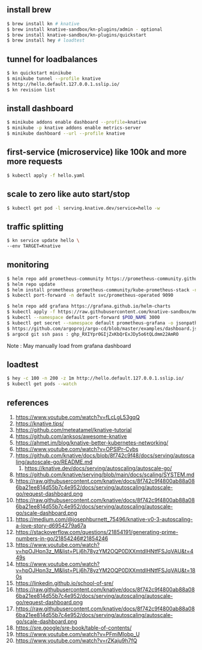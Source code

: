 ## install brew
```sh
$ brew install kn # knative
$ brew install knative-sandbox/kn-plugins/admin - optional
$ brew install knative-sandbox/kn-plugins/quickstart
$ brew install hey # loadtest
```

## tunnel for loadbalances
```sh
$ kn quickstart minikube
$ minikube tunnel --profile knative
$ http://hello.default.127.0.0.1.sslip.io/
$ kn revision list
```

## install dashboard
```sh
$ minikube addons enable dashboard --profile=knative
$ minikube -p knative addons enable metrics-server
$ minikube dashboard --url --profile knative
```

## first-service (microservice) like  100k and more more requests
```sh
$ kubectl apply -f hello.yaml
```

## scale to zero like auto start/stop
```sh
$ kubectl get pod -l serving.knative.dev/service=hello -w
```

## traffic splitting
```sh
$ kn service update hello \
--env TARGET=Knative
```

## monitoring
```sh
$ helm repo add prometheus-community https://prometheus-community.github.io/helm-charts
$ helm repo update
$ helm install prometheus prometheus-community/kube-prometheus-stack -n default -f values.yaml
$ kubectl port-forward -n default svc/prometheus-operated 9090

$ helm repo add grafana https://grafana.github.io/helm-charts
$ kubectl apply -f https://raw.githubusercontent.com/knative-sandbox/monitoring/main/grafana/dashboards.yaml
$ kubectl --namespace default port-forward $POD_NAME 3000 
$ kubectl get secret --namespace default prometheus-grafana -o jsonpath="{.data.admin-password}" | base64 --decode ; echo
$ https://github.com/argoproj/argo-cd/blob/master/examples/dashboard.json
$ argocd git ssh pass : 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
```

Note : May manually load from grafana dashboard  



## loadtest
```sh
$ hey -c 100 -n 200 -z 1m http://hello.default.127.0.0.1.sslip.io/
$ kubectl get pods --watch
```


## references
1. https://www.youtube.com/watch?v=fLcLgL53gqQ
2. https://knative.tips/
3. https://github.com/meteatamel/knative-tutorial
4. https://github.com/anksos/awesome-knative
5. https://ahmet.im/blog/knative-better-kubernetes-networking/
6. https://www.youtube.com/watch?v=OPSIPr-Cybs
7. https://github.com/knative/docs/blob/8f742c9f48/docs/serving/autoscaling/autoscale-go/README.md
    1. https://knative.dev/docs/serving/autoscaling/autoscale-go/
8. https://github.com/knative/serving/blob/main/docs/scaling/SYSTEM.md
9. https://raw.githubusercontent.com/knative/docs/8f742c9f4800ab88a086ba21ee814d55b7c4e952/docs/serving/autoscaling/autoscale-go/request-dashboard.png
10. https://raw.githubusercontent.com/knative/docs/8f742c9f4800ab88a086ba21ee814d55b7c4e952/docs/serving/autoscaling/autoscale-go/scale-dashboard.png
11. https://medium.com/@josephburnett_75496/knative-v0-3-autoscaling-a-love-story-d6954279a67a
12. https://stackoverflow.com/questions/21854191/generating-prime-numbers-in-go/21854246#21854246 
13. https://www.youtube.com/watch?v=hpOJHpn3z_M&list=PLj6h78yzYM2OQP0DXXmtdIHNtfFSJqVAU&t=449s
14. https://www.youtube.com/watch?v=hpOJHpn3z_M&list=PLj6h78yzYM2OQP0DXXmtdIHNtfFSJqVAU&t=180s
15. https://linkedin.github.io/school-of-sre/
16. https://raw.githubusercontent.com/knative/docs/8f742c9f4800ab88a086ba21ee814d55b7c4e952/docs/serving/autoscaling/autoscale-go/request-dashboard.png
17. https://raw.githubusercontent.com/knative/docs/8f742c9f4800ab88a086ba21ee814d55b7c4e952/docs/serving/autoscaling/autoscale-go/scale-dashboard.png
17. https://sre.google/sre-book/table-of-contents/ 
18. https://www.youtube.com/watch?v=PFmiMlobp_U
19. https://www.youtube.com/watch?v=rZKaju9h7fQ
